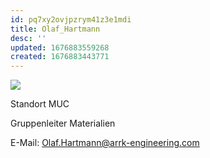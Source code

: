 ```yaml
---
id: pq7xy2ovjpzrym41z3e1mdi
title: Olaf_Hartmann
desc: ''
updated: 1676883559268
created: 1676883443771
---
```

![](/assets/images/2023-02-20-09-58-53.png)

Standort MUC

Gruppenleiter Materialien

E-Mail: Olaf.Hartmann@arrk-engineering.com

